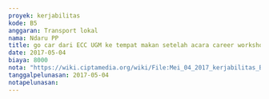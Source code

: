 ```yaml
---
proyek: kerjabilitas
kode: B5
anggaran: Transport lokal
nama: Ndaru PP
title: go car dari ECC UGM ke tempat makan setelah acara career workshop setengah hari
date: 2017-05-04
biaya: 8000
nota: "https://wiki.ciptamedia.org/wiki/File:Mei_04_2017_kerjabilitas_B5_Gocar_eccUGM_tempatMakan_ndaru.png"
tanggalpelunasan: 2017-05-04
notapelunasan:
---
```

